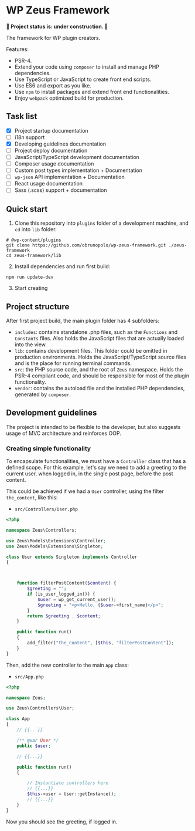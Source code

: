 
# WP Zeus Framework

**:construction: Project status is: under construction. :construction:**

The framework for WP plugin creators.

Features:

 * PSR-4.
 * Extend your code using `composer` to install and manage PHP dependencies.
 * Use TypeScript or JavaScript to create front end scripts.
 * Use ES6 and export as you like.
 * Use `npm` to install packages and extend front end functionalities.
 * Enjoy `webpack` optimized build for production.

## Task list

 - [x] Project startup documentation
 - [ ] i18n support
 - [x] Developing guidelines documentation
 - [ ] Project deploy documentation
 - [ ] JavaScript/TypeScript development documentation
 - [ ] Composer usage documentation
 - [ ] Custom post types implementation + Documentation
 - [ ] `wp-json` API implementation + Documentation
 - [ ] React usage documentation
 - [ ] Sass (.scss) support + documentation

## Quick start

1. Clone this repository into `plugins` folder of a development machine, and `cd` into `lib` folder.

```
# @wp-content/plugins
git clone https://github.com/obrunopolo/wp-zeus-framework.git ./zeus-framework
cd zeus-framework/lib
```

2. Install dependencies and run first build:

```
npm run update-dev
```

3. Start creating

## Project structure

After first project build, the main plugin folder has 4 subfolders:

 - `includes`: contains standalone .php files, such as the `Functions` and `Constants` files. Also holds the JavaScript files that are actually loaded into the view.
 - `lib`: contains development files. This folder could be omitted in production environments. Holds the JavaScript/TypeScript source files and is the place for running terminal commands.
 - `src`: the PHP source code, and the root of `Zeus` namespace. Holds the PSR-4 compliant code, and should be responsible for most of the plugin functionality.
 - `vendor`: contains the autoload file and the installed PHP dependencies, generated by `composer`.

## Development guidelines

The project is intended to be flexible to the developer, but also suggests usage of MVC architecture and reinforces OOP.

### Creating simple functionality

To encapsulate functionalities, we must have a `Controller` class that has a defined scope. For this example, let's say we need to add a greeting to the current user, when logged in, in the single post page, before the post content.

This could be achieved if we had a `User` controller, using the filter `the_content`, like this:

 - `src/Controllers/User.php`
```php
<?php

namespace Zeus\Controllers;

use Zeus\Models\Extensions\Controller;
use Zeus\Models\Extensions\Singleton;

class User extends Singleton implements Controller
{



    function filterPostContent($content) {
        $greeting = "";
        if (is_user_logged_in()) {
            $user = wp_get_current_user();
            $greeting = "<p>Hello, {$user->first_name}</p>";
        }
        return $greeting . $content;
    }

    public function run()
    {
        add_filter("the_content", [$this, "filterPostContent"]);
    }
}
```

Then, add the new controller to the main `App` class:

 - `src/App.php`

```php
<?php

namespace Zeus;

use Zeus\Controllers\User;

class App
{
    // {{...}}

    /** @var User */
    public $user;

    // {{...}}

    public function run()
    {

        // Instantiate controllers here
        // {{...}}
        $this->user = User::getInstance();
        // {{...}}
    }
}
```

Now you should see the greeting, if logged in.
